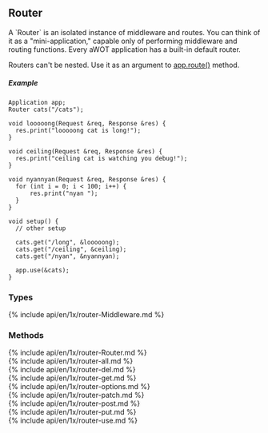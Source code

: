 <h2 id="router">Router</h2>

<section markdown="1">
A `Router` is an isolated instance of middleware and routes. You can think of it
as a "mini-application," capable only of performing middleware and routing
functions. Every aWOT application has a built-in default router.

Routers can't be nested. Use it as an argument to [app.route()](#app.router) method. 

##### Example
```arduino
Application app;
Router cats("/cats");

void looooong(Request &req, Response &res) {
  res.print("looooong cat is long!");
}

void ceiling(Request &req, Response &res) {
  res.print("ceiling cat is watching you debug!");
}

void nyannyan(Request &req, Response &res) {
  for (int i = 0; i < 100; i++) {
      res.print("nyan ");
  }
}

void setup() {
  // other setup

  cats.get("/long", &looooong);
  cats.get("/ceiling", &ceiling);
  cats.get("/nyan", &nyannyan);

  app.use(&cats);
}
```

</section>

<h3 id='router.types'>Types</h3>

<section markdown="1">
  {% include api/en/1x/router-Middleware.md %}
</section>

<h3 id='router.methods'>Methods</h3>

<section markdown="1">
  {% include api/en/1x/router-Router.md %}
</section>

<section markdown="1">
  {% include api/en/1x/router-all.md %}
</section>

<section markdown="1">
  {% include api/en/1x/router-del.md %}
</section>

<section markdown="1">
  {% include api/en/1x/router-get.md %}
</section>

<section markdown="1">
  {% include api/en/1x/router-options.md %}
</section>
<section markdown="1">
  {% include api/en/1x/router-patch.md %}
</section>

<section markdown="1">
  {% include api/en/1x/router-post.md %}
</section>

<section markdown="1">
  {% include api/en/1x/router-put.md %}
</section>

<section markdown="1">
  {% include api/en/1x/router-use.md %}
</section>

